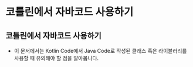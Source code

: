 # 코틀린에서 자바코드 사용하기
## 코틀린에서 자바코드 사용하기
* 이 문서에서는 Kotlin Code에서 Java Code로 작성된 클래스 혹은 라이블러리를 사용할 때 유의해야 할 점을 알아봅니다.
